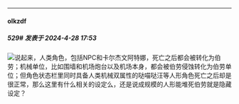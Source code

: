 ﻿
*****

####  olkzdf  
##### 529#       发表于 2024-4-28 17:53

<img src="https://static.saraba1st.com/image/smiley/face2017/067.png" referrerpolicy="no-referrer">说起来，人类角色，包括NPC和卡尔杰文阿特娜，死亡之后都会被转化为伯劳；机械单位，比如围墙和机场炮台以及机场本身，都会被伯劳侵蚀转化为伯劳单位；但角色状态栏里同时具备人类机械双属性的哒喵哒汪等人形角色死亡之后却是很正常，那么这里有什么相关的设定么，还是说成规模的人形能堆死伯劳就是隐藏设定？

